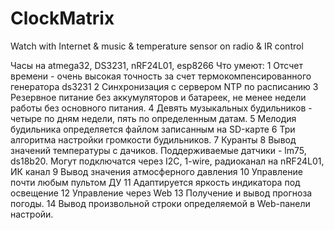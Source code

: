 # ClockMatrix
Watch with Internet &amp; music &amp; temperature sensor on radio &amp; IR control

Часы на atmega32, DS3231, nRF24L01, esp8266
Что умеют:
1 Отсчет времени - очень высокая точность за счет термокомпенсированного генератора ds3231
2 Синхронизация с сервером NTP по расписанию
3 Резервное питание без аккумуляторов и батареек, не менее недели работы без основного питания.
4 Девять музыкальных будильников - четыре по дням недели, пять по определенным датам. 
5 Мелодия будильника определяется файлом записанным на SD-карте
6 Три алгоритма настройки громкости будильников.
7 Куранты
8 Вывод значений температуры с дачиков. Поддерживаемые датчики - lm75, ds18b20. Могут подключатся через I2C, 1-wire, радиоканал на nRF24L01, ИК канал
9 Вывод значения атмосферного давления
10 Управление почти любым пультом ДУ
11 Адаптируется яркость индикатора под освещение
12 Управление через Web
13 Получение и вывод прогноза погоды.
14 Вывод произвольной строки определяемой в Web-панели настройи.
